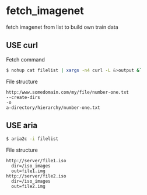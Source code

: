 # fetch_imagenet
fetch imagenet from list to build own train data 



## USE curl
Fetch command
```bash
$ nohup cat filelist | xargs -n4 curl -L &>output &`
```

File structure
```
http:/www.somedomain.com/my/file/number-one.txt
--create-dirs
-o
a-directory/hierarchy/number-one.txt
```

## USE aria
```bash
$ aria2c -i filelist
```

File structure
```
http://server/file1.iso
  dir=/iso_images
  out=file1.img
http://server/file2.iso
  dir=/iso_images
  out=file2.img
```
